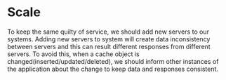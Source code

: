 # Scale

To keep the same quilty of service, we should add new servers to our systems. Adding new servers to system will create data inconsistency between servers and this can result different responses from different servers. To avoid this, when a cache object is changed(inserted/updated/deleted), we should inform other instances of the application about the change to keep data and responses consistent.